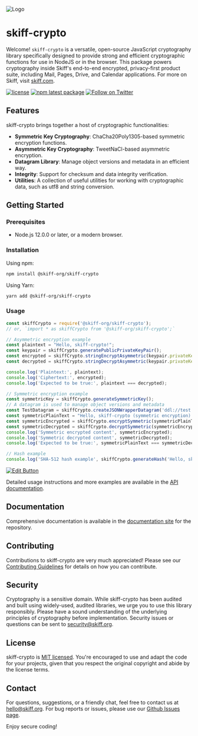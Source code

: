 ![Logo](https://skiff-org.github.io/assets/updates/skiff-crypto-header.png)

# skiff-crypto

Welcome! `skiff-crypto` is a versatile, open-source JavaScript cryptography library specifically designed to provide strong and efficient cryptographic functions for use in NodeJS or in the browser. This package powers cryptography inside Skiff's end-to-end encrypted, privacy-first product suite, including Mail, Pages, Drive, and Calendar applications. For more on Skiff, visit [skiff.com](https://skiff.com).

[![license](https://img.shields.io/badge/license-MIT-blue.svg)](./LICENSE.txt)
[![npm latest package](https://img.shields.io/npm/v/@skiff-org/skiff-crypto/latest.svg)](https://www.npmjs.com/package/@skiff-org/skiff-crypto)
[![Follow on Twitter](https://img.shields.io/twitter/follow/Skiff_hq.svg?label=follow+Skiff)](https://twitter.com/skiffprivacy)

## Features

skiff-crypto brings together a host of cryptographic functionalities:

- **Symmetric Key Cryptography**: ChaCha20Poly1305-based symmetric encryption functions.
- **Asymmetric Key Cryptography**: TweetNaCl-based asymmetric encryption.
- **Datagram Library**: Manage object versions and metadata in an efficient way.
- **Integrity**: Support for checksum and data integrity verification.
- **Utilities**: A collection of useful utilities for working with cryptographic data, such as utf8 and string conversion.

## Getting Started

### Prerequisites

- Node.js 12.0.0 or later, or a modern browser.

### Installation

Using npm:

```bash
npm install @skiff-org/skiff-crypto
```

Using Yarn:

```bash
yarn add @skiff-org/skiff-crypto
```

### Usage

```javascript
const skiffCrypto = require('@skiff-org/skiff-crypto');
// or, `import * as skiffCrypto from '@skiff-org/skiff-crypto';`

// Asymmetric encryption example
const plaintext = "Hello, skiff-crypto!";
const keypair = skiffCrypto.generatePublicPrivateKeyPair();
const encrypted = skiffCrypto.stringEncryptAsymmetric(keypair.privateKey, { key: keypair.publicKey }, plaintext);
const decrypted = skiffCrypto.stringDecryptAsymmetric(keypair.privateKey, { key: keypair.publicKey }, encrypted);

console.log('Plaintext:', plaintext);
console.log('Ciphertext:', encrypted);
console.log('Expected to be true:', plaintext === decrypted);

// Symmetric encryption example
const symmetricKey = skiffCrypto.generateSymmetricKey();
// A datagram is used to manage object versions and metadata
const TestDatagram = skiffCrypto.createJSONWrapperDatagram('ddl://test');
const symmetricPlainText = "Hello, skiff-crypto (symmetric encryption)!";
const symmetricEncrypted = skiffCrypto.encryptSymmetric(symmetricPlainText, symmetricKey, TestDatagram);
const symmetricDecrypted = skiffCrypto.decryptSymmetric(symmetricEncrypted, symmetricKey, TestDatagram);
console.log('Symmetric encrypted content', symmetricEncrypted);
console.log('Symmetric decrypted content', symmetricDecrypted);
console.log('Expected to be true:', symmetricPlainText === symmetricDecrypted);

// Hash example
console.log('SHA-512 hash example', skiffCrypto.generateHash('Hello, skiff-crypto!'));
```

[![Edit Button](https://codesandbox.io/static/img/play-codesandbox.svg)](https://codesandbox.io/s/skiff-crypto-demo-kt7soo)

Detailed usage instructions and more examples are available in the [API documentation](https://skiff.com/crypto).

## Documentation

Comprehensive documentation is available in the [documentation site](https://skiff.com/crypto) for the repository.

## Contributing

Contributions to skiff-crypto are very much appreciated! Please see our [Contributing Guidelines](https://github.com/skiff-org/skiff-apps/blob/main/libs/skiff-crypto/CONTRIBUTING.md) for details on how you can contribute.

## Security

Cryptography is a sensitive domain. While skiff-crypto has been audited and built using widely-used, audited libraries, we urge you to use this library responsibly. Please have a sound understanding of the underlying principles of cryptography before implementation. Security issues or questions can be sent to [security@skiff.org](mailto:security@skiff.org).

## License

skiff-crypto is [MIT licensed](https://github.com/skiff-org/skiff-apps/blob/main/libs/skiff-crypto/LICENSE.txt). You're encouraged to use and adapt the code for your projects, given that you respect the original copyright and abide by the license terms.

## Contact

For questions, suggestions, or a friendly chat, feel free to contact us at [hello@skiff.org](mailto:hello@skiff-crypto.org). For bug reports or issues, please use our [Github Issues page](https://github.com/skiff-org/skiff-apps/issues).

Enjoy secure coding!
